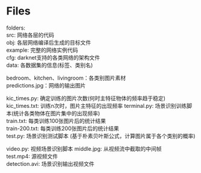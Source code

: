 # Files
folders:  
src: 网络各层的代码  
obj: 各层网络编译后生成的目标文件  
example: 完整的网络实例代码   
cfg: darknet支持的各类网络的架构文件   
data: 各数据集的信息(标签、类别名)  

bedroom、kitchen、livingroom：各类别图片素材    
predictions.jpg：网络的输出图片

kic_times.py: 确定训练的图片次数(何时主特征物体的频率趋于稳定)  
kic_times.txt: 训练n次时，图片主特征的出现频率
terminal.py: 场景识别训练脚本(统计各类物体在图片集中的出现频率)   
train.txt: 每类训练100张图片后的统计结果   
train-200.txt: 每类训练200张图片后的统计结果   
test.py: 场景识别测试脚本 (基于朴素贝叶斯公式，计算图片属于各个类别的概率) 

video.py: 视频场景识别脚本
middle.jpg: 从视频流中截取的中间帧  
test.mp4: 源视频文件  
detection.avi: 场景识别输出视频文件 
